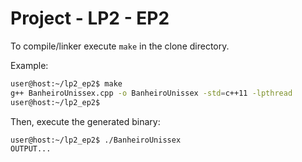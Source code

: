 # Project - LP2 - EP2

To compile/linker execute `make` in the clone directory.

Example:

```bash
user@host:~/lp2_ep2$ make
g++ BanheiroUnissex.cpp -o BanheiroUnissex -std=c++11 -lpthread
user@host:~/lp2_ep2$
```
Then, execute the generated binary:

```bash
user@host:~/lp2_ep2$ ./BanheiroUnissex
OUTPUT...
```

